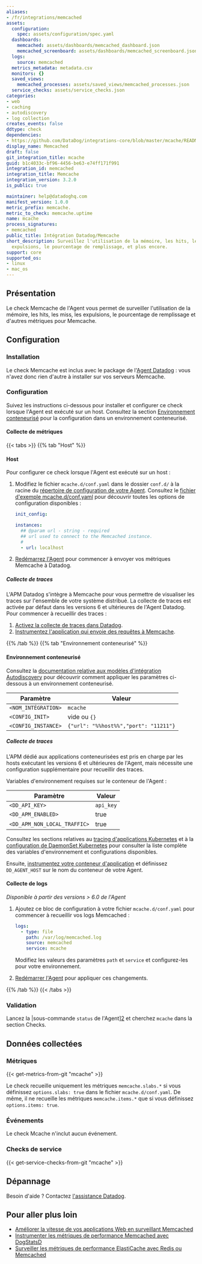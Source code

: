 ```yaml
---
aliases:
- /fr/integrations/memcached
assets:
  configuration:
    spec: assets/configuration/spec.yaml
  dashboards:
    memcached: assets/dashboards/memcached_dashboard.json
    memcached_screenboard: assets/dashboards/memcached_screenboard.json
  logs:
    source: memcached
  metrics_metadata: metadata.csv
  monitors: {}
  saved_views:
    memcached_processes: assets/saved_views/memcached_processes.json
  service_checks: assets/service_checks.json
categories:
- web
- caching
- autodiscovery
- log collection
creates_events: false
ddtype: check
dependencies:
- https://github.com/DataDog/integrations-core/blob/master/mcache/README.md
display_name: Memcached
draft: false
git_integration_title: mcache
guid: b1c4033c-bf96-4456-be63-e74ff171f991
integration_id: memcached
integration_title: Memcache
integration_version: 3.2.0
is_public: true

maintainer: help@datadoghq.com
manifest_version: 1.0.0
metric_prefix: memcache.
metric_to_check: memcache.uptime
name: mcache
process_signatures:
- memcached
public_title: Intégration Datadog/Memcache
short_description: Surveillez l'utilisation de la mémoire, les hits, les miss, les
  expulsions, le pourcentage de remplissage, et plus encore.
support: core
supported_os:
- linux
- mac_os
---
```




## Présentation

Le check Memcache de l'Agent vous permet de surveiller l'utilisation de la mémoire, les hits, les miss, les expulsions, le pourcentage de remplissage et d'autres métriques pour Memcache.

## Configuration

### Installation

Le check Memcache est inclus avec le package de l'[Agent Datadog][1] : vous n'avez donc rien d'autre à installer sur vos serveurs Memcache.

### Configuration

Suivez les instructions ci-dessous pour installer et configurer ce check lorsque l'Agent est exécuté sur un host. Consultez la section [Environnement conteneurisé](#environnement-conteneurise) pour la configuration dans un environnement conteneurisé.

#### Collecte de métriques

{{< tabs >}}
{{% tab "Host" %}}

#### Host

Pour configurer ce check lorsque l'Agent est exécuté sur un host :

1. Modifiez le fichier `mcache.d/conf.yaml` dans le dossier `conf.d/` à la racine du [répertoire de configuration de votre Agent][1]. Consultez le [fichier d'exemple mcache.d/conf.yaml][2] pour découvrir toutes les options de configuration disponibles :

   ```yaml
   init_config:

   instances:
     ## @param url - string - required
     ## url used to connect to the Memcached instance.
     #
     - url: localhost
   ```

2. [Redémarrez l'Agent][3] pour commencer à envoyer vos métriques Memcache à Datadog.

##### Collecte de traces

L'APM Datadog s'intègre à Memcache pour vous permettre de visualiser les traces sur l'ensemble de votre système distribué. La collecte de traces est activée par défaut dans les versions 6 et ultérieures de l'Agent Datadog. Pour commencer à recueillir des traces :

1. [Activez la collecte de traces dans Datadog][4].
2. [Instrumentez l'application qui envoie des requêtes à Memcache][5].

[1]: https://docs.datadoghq.com/fr/agent/guide/agent-configuration-files/#agent-configuration-directory
[2]: https://github.com/DataDog/integrations-core/blob/master/mcache/datadog_checks/mcache/data/conf.yaml.example
[3]: https://docs.datadoghq.com/fr/agent/guide/agent-commands/#start-stop-and-restart-the-agent
[4]: https://docs.datadoghq.com/fr/tracing/send_traces/
[5]: https://docs.datadoghq.com/fr/tracing/setup/
{{% /tab %}}
{{% tab "Environnement conteneurisé" %}}

#### Environnement conteneurisé

Consultez la [documentation relative aux modèles d'intégration Autodiscovery][1] pour découvrir comment appliquer les paramètres ci-dessous à un environnement conteneurisé.

| Paramètre            | Valeur                                 |
| -------------------- | ------------------------------------- |
| `<NOM_INTÉGRATION>` | `mcache`                              |
| `<CONFIG_INIT>`      | vide ou `{}`                         |
| `<CONFIG_INSTANCE>`  | `{"url": "%%host%%","port": "11211"}` |

##### Collecte de traces

L'APM dédié aux applications conteneurisées est pris en charge par les hosts exécutant les versions 6 et ultérieures de l'Agent, mais nécessite une configuration supplémentaire pour recueillir des traces.

Variables d'environnement requises sur le conteneur de l'Agent :

| Paramètre            | Valeur                                                                      |
| -------------------- | -------------------------------------------------------------------------- |
| `<DD_API_KEY>` | `api_key`                                                                  |
| `<DD_APM_ENABLED>`      | true                                                              |
| `<DD_APM_NON_LOCAL_TRAFFIC>`  | true |

Consultez les sections relatives au [tracing d'applications Kubernetes][2] et à la [configuration de DaemonSet Kubernetes][3] pour consulter la liste complète des variables d'environnement et configurations disponibles.

Ensuite, [instrumentez votre conteneur d'application][4] et définissez `DD_AGENT_HOST` sur le nom du conteneur de votre Agent.

#### Collecte de logs

_Disponible à partir des versions > 6.0 de l'Agent_

1. Ajoutez ce bloc de configuration à votre fichier `mcache.d/conf.yaml` pour commencer à recueillir vos logs Memcached :

   ```yaml
   logs:
     - type: file
       path: /var/log/memcached.log
       source: memcached
       service: mcache
   ```

    Modifiez les valeurs des paramètres `path` et `service` et configurez-les pour votre environnement.

2. [Redémarrer l'Agent][5] pour appliquer ces changements.

[1]: https://docs.datadoghq.com/fr/agent/kubernetes/integrations/
[2]: https://docs.datadoghq.com/fr/agent/kubernetes/apm/?tab=java
[3]: https://docs.datadoghq.com/fr/agent/kubernetes/daemonset_setup/?tab=k8sfile#apm-and-distributed-tracing
[4]: https://docs.datadoghq.com/fr/tracing/setup/
[5]: https://docs.datadoghq.com/fr/agent/guide/agent-commands/#start-stop-and-restart-the-agent
{{% /tab %}}
{{< /tabs >}}

### Validation

Lancez la |sous-commande `status` de l'Agent][2] et cherchez `mcache` dans la section Checks.

## Données collectées

### Métriques
{{< get-metrics-from-git "mcache" >}}


Le check recueille uniquement les métriques `memcache.slabs.*` si vous définissez `options.slabs: true` dans le fichier `mcache.d/conf.yaml`. De même, il ne recueille les métriques `memcache.items.*` que si vous définissez `options.items: true`.

### Événements

Le check Mcache n'inclut aucun événement.

### Checks de service
{{< get-service-checks-from-git "mcache" >}}


## Dépannage

Besoin d'aide ? Contactez [l'assistance Datadog][3].

## Pour aller plus loin

- [Améliorer la vitesse de vos applications Web en surveillant Memcached][4]
- [Instrumenter les métriques de performance Memcached avec DogStatsD][5]
- [Surveiller les métriques de performance ElastiCache avec Redis ou Memcached][6]


[1]: https://app.datadoghq.com/account/settings#agent
[2]: https://docs.datadoghq.com/fr/agent/guide/agent-commands/#agent-status-and-information
[3]: https://docs.datadoghq.com/fr/help/
[4]: https://www.datadoghq.com/blog/speed-up-web-applications-memcached
[5]: https://www.datadoghq.com/blog/instrument-memcached-performance-metrics-dogstatsd
[6]: https://www.datadoghq.com/blog/monitoring-elasticache-performance-metrics-with-redis-or-memcached
